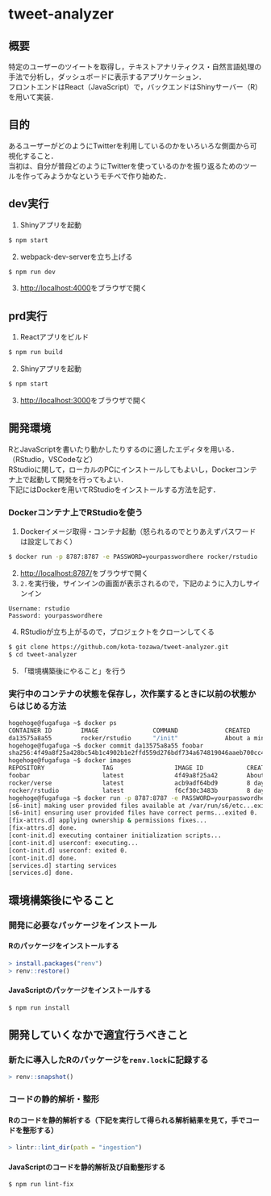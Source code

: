 # tweet-analyzer
## 概要
特定のユーザーのツイートを取得し，テキストアナリティクス・自然言語処理の手法で分析し，ダッシュボードに表示するアプリケーション．\
フロントエンドはReact（JavaScript）で，バックエンドはShinyサーバー（R）を用いて実装．

## 目的
あるユーザーがどのようにTwitterを利用しているのかをいろいろな側面から可視化すること．\
当初は、自分が普段どのようにTwitterを使っているのかを振り返るためのツールを作ってみようかなというモチベで作り始めた．

## dev実行
1. Shinyアプリを起動
```bash
$ npm start
```
2. webpack-dev-serverを立ち上げる
```bash
$ npm run dev
```
3. [http://localhost:4000](http://localhost:4000)をブラウザで開く
## prd実行
1. Reactアプリをビルド
```bash
$ npm run build
```
2. Shinyアプリを起動
```bash
$ npm start
```
3. [http://localhost:3000](http://localhost:3000)をブラウザで開く
## 開発環境
RとJavaScriptを書いたり動かしたりするのに適したエディタを用いる．（RStudio，VSCodeなど）\
RStudioに関して，ローカルのPCにインストールしてもよいし，Dockerコンテナ上で起動して開発を行ってもよい．\
下記にはDockerを用いてRStudioをインストールする方法を記す．

### Dockerコンテナ上でRStudioを使う
1. Dockerイメージ取得・コンテナ起動（怒られるのでとりあえずパスワードは設定しておく）
```bash
$ docker run -p 8787:8787 -e PASSWORD=yourpasswordhere rocker/rstudio
```
2. [http://localhost:8787/](http://localhost:8787/)をブラウザで開く
3. `2.`を実行後，サインインの画面が表示されるので，下記のように入力しサインイン
```
Username: rstudio
Password: yourpasswordhere
```
4. RStudioが立ち上がるので，プロジェクトをクローンしてくる
```bash
$ git clone https://github.com/kota-tozawa/tweet-analyzer.git
$ cd tweet-analyzer
```
5. 「環境構築後にやること」を行う
### 実行中のコンテナの状態を保存し，次作業するときに以前の状態からはじめる方法
```bash
hogehoge@fugafuga ~$ docker ps
CONTAINER ID        IMAGE               COMMAND             CREATED              STATUS              PORTS                    NAMES
da13575a8a55        rocker/rstudio      "/init"             About a minute ago   Up About a minute   0.0.0.0:8787->8787/tcp   interesting_williams
hogehoge@fugafuga ~$ docker commit da13575a8a55 foobar
sha256:4f49a8f25a428bc54b1c4902b1e2ffd559d276bdf734a674819046aaeb700cc4
hogehoge@fugafuga ~$ docker images
REPOSITORY                TAG                 IMAGE ID            CREATED              SIZE
foobar                    latest              4f49a8f25a42        About a minute ago   1.9GB
rocker/verse              latest              acb9adf64bd9        8 days ago           3.62GB
rocker/rstudio            latest              f6cf30c3483b        8 days ago           1.9GB
hogehoge@fugafuga ~$ docker run -p 8787:8787 -e PASSWORD=yourpasswordhere foobar
[s6-init] making user provided files available at /var/run/s6/etc...exited 0.
[s6-init] ensuring user provided files have correct perms...exited 0.
[fix-attrs.d] applying ownership & permissions fixes...
[fix-attrs.d] done.
[cont-init.d] executing container initialization scripts...
[cont-init.d] userconf: executing...
[cont-init.d] userconf: exited 0.
[cont-init.d] done.
[services.d] starting services
[services.d] done.
```

## 環境構築後にやること
### 開発に必要なパッケージをインストール
#### Rのパッケージをインストールする
```R
> install.packages("renv")
> renv::restore()
```
#### JavaScriptのパッケージをインストールする
```bash
$ npm run install
```

## 開発していくなかで適宜行うべきこと
### 新たに導入したRのパッケージを`renv.lock`に記録する
```R
> renv::snapshot()
```
### コードの静的解析・整形
#### Rのコードを静的解析する（下記を実行して得られる解析結果を見て，手でコードを整形する）
```R
> lintr::lint_dir(path = "ingestion")
```
#### JavaScriptのコードを静的解析及び自動整形する
```bash
$ npm run lint-fix
```